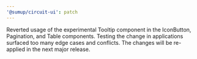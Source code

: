 ```yaml
---
'@sumup/circuit-ui': patch
---
```


Reverted usage of the experimental Tooltip component in the IconButton, Pagination, and Table components. Testing the change in applications surfaced too many edge cases and conflicts. The changes will be re-applied in the next major release.
